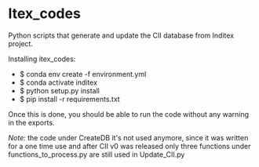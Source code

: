 # Itex_codes

Python scripts that generate and update the CII database from Inditex project.

Installing itex_codes:<br>
* $ conda env create -f environment.yml<br>
* $ conda activate inditex<br>
* $ python setup.py install<br>
* $ pip install -r requirements.txt<br>

Once this is done, you should be able to run the code without any warning in the exports.

*Note:* the code under CreateDB it's not used anymore, since it was written for a one time use and after CII v0 was released only three functions under functions_to_process.py are still used in Update_CII.py
